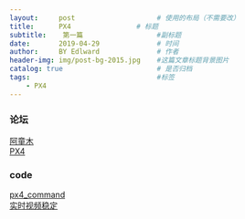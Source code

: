 ```yaml
---
layout:     post                    # 使用的布局（不需要改）
title:      PX4                # 标题 
subtitle:    第一篇                  #副标题
date:       2019-04-29              # 时间
author:     BY Edlward              # 作者
header-img: img/post-bg-2015.jpg    #这篇文章标题背景图片
catalog: true                       # 是否归档
tags:                               #标签
    - PX4
---
```

### 论坛
[阿童木](http://bbs.amovauto.com/)  
[PX4](https://docs.px4.cc/)  

### code
[px4_command](https://github.com/potato77/px4_command/blob/master/src/px4_pos_estimator.cpp)  
[实时视频稳定](https://github.com/3PTelephant/Real-Time-Video-Stabilization)  

